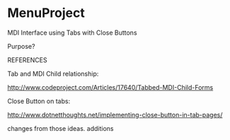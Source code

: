 # MenuProject
MDI Interface using Tabs with Close Buttons

Purpose?


REFERENCES

Tab and MDI Child relationship:

http://www.codeproject.com/Articles/17640/Tabbed-MDI-Child-Forms

Close Button on tabs:

http://www.dotnetthoughts.net/implementing-close-button-in-tab-pages/

changes from those ideas.
additions
